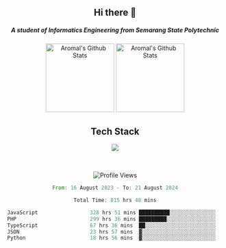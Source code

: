 <div align="center">
  <h2>Hi there 👋</h2>

  <h5>A student of Informatics Engineering from Semarang State Polytechnic</h5>

  <img
    height="160"
    alt="Aromal's Github Stats"
    src="https://github-readme-stats.vercel.app/api?username=dafariski77&show_icons=true&theme=tokyonight&count_private=true"
  />
  <img
    alt="Aromal's Github Stats"
    height="160"
    src="https://github-readme-stats.vercel.app/api/top-langs/?username=dafariski77&layout=compact&theme=tokyonight"
  />

  <h2>Tech Stack</h2>
  <a href="https://skillicons.dev">
    <img src="https://skillicons.dev/icons?i=express,nextjs,laravel,mysql,mongodb,redis,prisma,docker,git,gcp,tailwind&perline=14" />
  </a>

  <br /><br />
  <img src="https://komarev.com/ghpvc/?username=dafariski77&abbreviated=true" alt="Profile Views">
    
  <!--START_SECTION:waka-->

```rust
From: 16 August 2023 - To: 21 August 2024

Total Time: 815 hrs 48 mins

JavaScript                 328 hrs 51 mins ██████████░░░░░░░░░░░░░░░   39.69 %
PHP                        299 hrs 36 mins █████████░░░░░░░░░░░░░░░░   36.16 %
TypeScript                 67 hrs 36 mins  ██░░░░░░░░░░░░░░░░░░░░░░░   08.16 %
JSON                       23 hrs 57 mins  ▓░░░░░░░░░░░░░░░░░░░░░░░░   02.89 %
Python                     18 hrs 56 mins  ▓░░░░░░░░░░░░░░░░░░░░░░░░   02.29 %
```

<!--END_SECTION:waka-->
</div>
